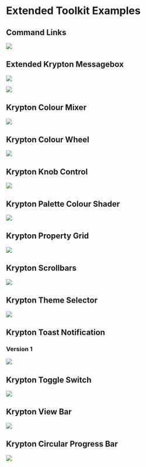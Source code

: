 # Extended Toolkit Examples

## Command Links

![](https://github.com/Krypton-Suite/Extended-Toolkit/blob/master/Assets/Examples/CommandLinks.png)

## Extended Krypton Messagebox

![](https://github.com/Krypton-Suite/Extended-Toolkit/blob/master/Assets/Examples/ExtendedKryptonMessageBox1.png)

![](https://github.com/Krypton-Suite/Extended-Toolkit/blob/master/Assets/Examples/ExtendedKryptonMessageBox2.png)

## Krypton Colour Mixer

![](https://github.com/Krypton-Suite/Extended-Toolkit/blob/master/Assets/Examples/KryptonColourMixer.png)

## Krypton Colour Wheel

![](https://github.com/Krypton-Suite/Extended-Toolkit/blob/master/Assets/Examples/KryptonColourWheel.png)

## Krypton Knob Control

![](https://github.com/Krypton-Suite/Extended-Toolkit/blob/master/Assets/Examples/KryptonKnobControl.png)

## Krypton Palette Colour Shader

![](https://github.com/Krypton-Suite/Extended-Toolkit/blob/master/Assets/Examples/KryptonPaletteColourShader.png)

## Krypton Property Grid

![](https://github.com/Krypton-Suite/Extended-Toolkit/blob/master/Assets/Examples/KryptonPropertyGrid.png)

## Krypton Scrollbars

![](https://github.com/Krypton-Suite/Extended-Toolkit/blob/master/Assets/Examples/KryptonScrollBars.png)

## Krypton Theme Selector

![](https://github.com/Krypton-Suite/Extended-Toolkit/blob/master/Assets/Examples/KryptonThemeSelector.png)

## Krypton Toast Notification

### Version 1

![](https://github.com/Krypton-Suite/Extended-Toolkit/blob/master/Assets/Examples/KryptonToastNotificationV1.png)

## Krypton Toggle Switch

![](https://github.com/Krypton-Suite/Extended-Toolkit/blob/master/Assets/Examples/KryptonToggleSwitch.png)

## Krypton View Bar

![](https://github.com/Krypton-Suite/Extended-Toolkit/blob/master/Assets/Examples/KryptonViewBar.png)

## Krypton Circular Progress Bar

![](https://github.com/Krypton-Suite/Extended-Toolkit/blob/master/Assets/Examples/CircularProgressBar.png)